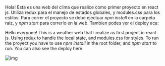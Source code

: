 

Hola! 
Esta es una web del clima que realice como primer proyecto en react js. Utiliza redux para el manejo de estados globales, y modules.css para los estilos. 
Para correr el proyecto se debe ejectuar *npm install* en la carpeta raiz, y *npm start* para correrlo en la web. 
Tambien podes ver el deploy aca: 



Hello everyone!
This is a weather web that i realize as first project in react js. Using redux to handle the local state, and modules.css for styles. 
To run the proyect you have to use *npm install* in the root folder, and *npm start* to run.
You can also see the deploy here:  


<img src='../Assets/WeatherLanding.png' alt='img' />


